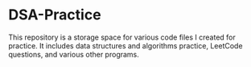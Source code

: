 # DSA-Practice
This repository is a storage space for various code files I created for practice.
It includes data structures and algorithms practice, LeetCode questions, and various other programs.
